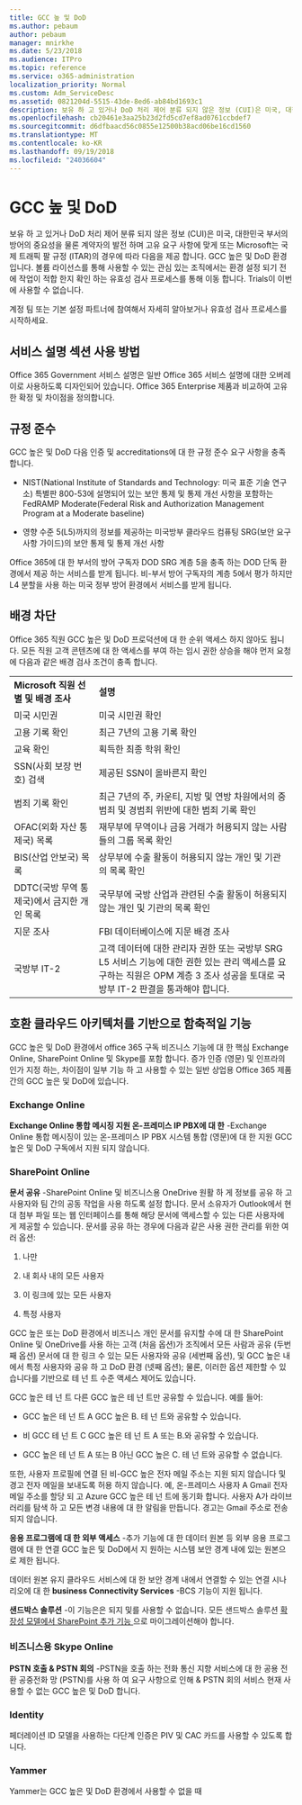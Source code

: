 ```yaml
---
title: GCC 높 및 DoD
ms.author: pebaum
author: pebaum
manager: mnirkhe
ms.date: 5/23/2018
ms.audience: ITPro
ms.topic: reference
ms.service: o365-administration
localization_priority: Normal
ms.custom: Adm_ServiceDesc
ms.assetid: 0821204d-5515-43de-8ed6-ab84bd1693c1
description: 보유 하 고 있거나 DoD 처리 제어 분류 되지 않은 정보 (CUI)은 미국, 대한민국 부서의 방어의 중요성을 물론 계약자의 발전 하며 고유 요구 사항에 맞게 또는 Microsoft는 국제 트래픽 팔 규정 (ITAR)의 경우에 따라 다음을 제공 합니다. GCC 높은 및 DoD 환경입니다. 볼륨 라이선스를 통해 사용할 수 있는 관심 있는 조직에서는 환경 설정 되기 전에 작업이 적합 한지 확인 하는 유효성 검사 프로세스를 통해 이동 합니다. Trials이 이번에 사용할 수 없습니다.
ms.openlocfilehash: cb20461e3aa25b23d2fd5cd7ef8ad0761ccbdef7
ms.sourcegitcommit: d6dfbaacd56c0855e12500b38acd06be16cd1560
ms.translationtype: MT
ms.contentlocale: ko-KR
ms.lasthandoff: 09/19/2018
ms.locfileid: "24036604"
---
```

# <a name="gcc-high-and-dod"></a>GCC 높 및 DoD

보유 하 고 있거나 DoD 처리 제어 분류 되지 않은 정보 (CUI)은 미국, 대한민국 부서의 방어의 중요성을 물론 계약자의 발전 하며 고유 요구 사항에 맞게 또는 Microsoft는 국제 트래픽 팔 규정 (ITAR)의 경우에 따라 다음을 제공 합니다. GCC 높은 및 DoD 환경입니다. 볼륨 라이선스를 통해 사용할 수 있는 관심 있는 조직에서는 환경 설정 되기 전에 작업이 적합 한지 확인 하는 유효성 검사 프로세스를 통해 이동 합니다. Trials이 이번에 사용할 수 없습니다. 
  
계정 팀 또는 기본 설정 파트너에 참여해서 자세히 알아보거나 유효성 검사 프로세스를 시작하세요.
  
## <a name="how-to-use-this-service-description-section"></a>서비스 설명 섹션 사용 방법

Office 365 Government 서비스 설명은 일반 Office 365 서비스 설명에 대한 오버레이로 사용하도록 디자인되어 있습니다. Office 365 Enterprise 제품과 비교하여 고유한 확정 및 차이점을 정의합니다.
  
## <a name="compliance"></a>규정 준수

GCC 높은 및 DoD 다음 인증 및 accreditations에 대 한 규정 준수 요구 사항을 충족 합니다. 
  
- NIST(National Institute of Standards and Technology: 미국 표준 기술 연구소) 특별판 800-53에 설명되어 있는 보안 통제 및 통제 개선 사항을 포함하는 FedRAMP Moderate(Federal Risk and Authorization Management Program at a Moderate baseline)
    
- 영향 수준 5(L5)까지의 정보를 제공하는 미국방부 클라우드 컴퓨팅 SRG(보안 요구 사항 가이드)의 보안 통제 및 통제 개선 사항
    
Office 365에 대 한 부서의 방어 구독자 DOD SRG 계층 5을 충족 하는 DOD 단독 환경에서 제공 하는 서비스를 받게 됩니다. 비-부서 방어 구독자의 계층 5에서 평가 하지만 L4 분할을 사용 하는 미국 정부 방어 환경에서 서비스를 받게 됩니다.
  
## <a name="background-screening"></a>배경 차단

Office 365 직원 GCC 높은 및 DoD 프로덕션에 대 한 순위 액세스 하지 않아도 됩니다. 모든 직원 고객 콘텐츠에 대 한 액세스를 부여 하는 임시 권한 상승을 해야 먼저 요청에 다음과 같은 배경 검사 조건이 충족 합니다.
  
|||
|:-----|:-----|
|**Microsoft 직원 선별 및 배경 조사** <br/> |**설명** <br/> |
|미국 시민권  <br/> |미국 시민권 확인  <br/> |
|고용 기록 확인  <br/> |최근 7년의 고용 기록 확인  <br/> |
|교육 확인  <br/> |획득한 최종 학위 확인  <br/> |
|SSN(사회 보장 번호) 검색  <br/> |제공된 SSN이 올바른지 확인  <br/> |
|범죄 기록 확인  <br/> |최근 7년의 주, 카운티, 지방 및 연방 차원에서의 중범죄 및 경범죄 위반에 대한 범죄 기록 확인  <br/> |
|OFAC(외화 자산 통제국) 목록  <br/> |재무부에 무역이나 금융 거래가 허용되지 않는 사람들의 그룹 목록 확인  <br/> |
|BIS(산업 안보국) 목록  <br/> |상무부에 수출 활동이 허용되지 않는 개인 및 기관의 목록 확인  <br/> |
|DDTC(국방 무역 통제국)에서 금지한 개인 목록  <br/> |국무부에 국방 산업과 관련된 수출 활동이 허용되지 않는 개인 및 기관의 목록 확인  <br/> |
|지문 조사  <br/> |FBI 데이터베이스에 지문 배경 조사  <br/> |
|국방부 IT-2  <br/> |고객 데이터에 대한 관리자 권한 또는 국방부 SRG L5 서비스 기능에 대한 권한 있는 관리 액세스를 요구하는 직원은 OPM 계층 3 조사 성공을 토대로 국방부 IT-2 판결을 통과해야 합니다.  <br/> |
   
## <a name="feature-nuances-based-on-compliant-cloud-architecture"></a>호환 클라우드 아키텍처를 기반으로 함축적일 기능

GCC 높은 및 DoD 환경에서 office 365 구독 비즈니스 기능에 대 한 핵심 Exchange Online, SharePoint Online 및 Skype를 포함 합니다. 증가 인증 (영문) 및 인프라의 인가 지정 하는, 차이점이 일부 기능 하 고 사용할 수 있는 일반 상업용 Office 365 제품 간의 GCC 높은 및 DoD에 있습니다.
  
### <a name="exchange-online"></a>Exchange Online

 **Exchange Online 통합 메시징 지원 온-프레미스 IP PBX에 대 한** -Exchange Online 통합 메시징이 있는 온-프레미스 IP PBX 시스템 통합 (영문)에 대 한 지원 GCC 높은 및 DoD 구독에서 지원 되지 않습니다. 
  
### <a name="sharepoint-online"></a>SharePoint Online

 **문서 공유** -SharePoint Online 및 비즈니스용 OneDrive 원활 하 게 정보를 공유 하 고 사용자와 팀 간의 공동 작업을 사용 하도록 설정 합니다. 문서 소유자가 Outlook에서 현대 첨부 파일 또는 웹 인터페이스를 통해 해당 문서에 액세스할 수 있는 다른 사용자에 게 제공할 수 있습니다. 문서를 공유 하는 경우에 다음과 같은 사용 권한 관리를 위한 여러 옵션: 
  
1. 나만
    
2. 내 회사 내의 모든 사용자
    
3. 이 링크에 있는 모든 사용자
    
4. 특정 사용자
    
GCC 높은 또는 DoD 환경에서 비즈니스 개인 문서를 유지할 수에 대 한 SharePoint Online 및 OneDrive를 사용 하는 고객 (처음 옵션)가 조직에서 모든 사람과 공유 (두번째 옵션) 문서에 대 한 링크 수 있는 모든 사용자와 공유 (세번째 옵션), 및 GCC 높은 내에서 특정 사용자와 공유 하 고 DoD 환경 (넷째 옵션); 물론, 이러한 옵션 제한할 수 있습니다를 기반으로 테 넌 트 수준 액세스 제어도 있습니다.
  
GCC 높은 테 넌 트 다른 GCC 높은 테 넌 트만 공유할 수 있습니다. 예를 들어:
  
- GCC 높은 테 넌 트 A GCC 높은 B. 테 넌 트와 공유할 수 있습니다.
    
- 비 GCC 테 넌 트 C GCC 높은 테 넌 트 A 또는 B.와 공유할 수 있습니다.
    
- GCC 높은 테 넌 트 A 또는 B 아닌 GCC 높은 C. 테 넌 트와 공유할 수 없습니다.
    
또한, 사용자 프로필에 연결 된 비-GCC 높은 전자 메일 주소는 지원 되지 않습니다 및 경고 전자 메일을 보내도록 허용 하지 않습니다. 예, 온-프레미스 사용자 A Gmail 전자 메일 주소를 할당 되 고 Azure GCC 높은 테 넌 트에 동기화 합니다. 사용자 A가 라이브러리를 탐색 하 고 모든 변경 내용에 대 한 알림을 만듭니다. 경고는 Gmail 주소로 전송 되지 않습니다.
  
 **응용 프로그램에 대 한 외부 액세스** -추가 기능에 대 한 데이터 원본 등 외부 응용 프로그램에 대 한 연결 GCC 높은 및 DoD에서 지 원하는 시스템 보안 경계 내에 있는 원본으로 제한 됩니다. 
  
 데이터 원본 유지 클라우드 서비스에 대 한 보안 경계 내에서 연결할 수 있는 연결 시나리오에 대 한 **business Connectivity Services** -BCS 기능이 지원 됩니다. 
  
 **샌드박스 솔루션** -이 기능은은 되지 및를 사용할 수 없습니다. 모든 샌드박스 솔루션 [확장성 모델에서 SharePoint 추가 기능 ]( https://msdn.microsoft.com/en-us/library/office/fp179930.aspx)으로 마이그레이션해야 합니다.
  
### <a name="skype-for-business-online"></a>비즈니스용 Skype Online

 **PSTN 호출 &amp; PSTN 회의** -PSTN을 호출 하는 전화 통신 지향 서비스에 대 한 공용 전환 공중전화 망 (PSTN)를 사용 하 여 요구 사항으로 인해 &amp; PSTN 회의 서비스 현재 사용할 수 없는 GCC 높은 및 DoD 합니다. 
  
### <a name="identity"></a>Identity

페더레이션 ID 모델을 사용하는 다단계 인증은 PIV 및 CAC 카드를 사용할 수 있도록 합니다.
  
### <a name="yammer"></a>Yammer

Yammer는 GCC 높은 및 DoD 환경에서 사용할 수 없을 때
  

